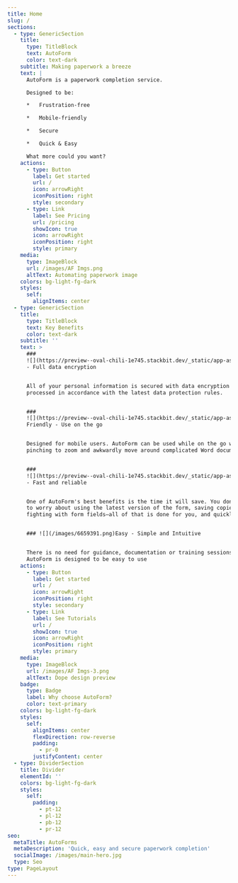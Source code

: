 ```yaml
---
title: Home
slug: /
sections:
  - type: GenericSection
    title:
      type: TitleBlock
      text: AutoForm
      color: text-dark
    subtitle: Making paperwork a breeze
    text: |
      AutoForm is a paperwork completion service.

      Designed to be:

      *   Frustration-free

      *   Mobile-friendly

      *   Secure

      *   Quick & Easy

      What more could you want?
    actions:
      - type: Button
        label: Get started
        url: /
        icon: arrowRight
        iconPosition: right
        style: secondary
      - type: Link
        label: See Pricing
        url: /pricing
        showIcon: true
        icon: arrowRight
        iconPosition: right
        style: primary
    media:
      type: ImageBlock
      url: /images/AF Imgs.png
      altText: Automating paperwork image
    colors: bg-light-fg-dark
    styles:
      self:
        alignItems: center
  - type: GenericSection
    title:
      type: TitleBlock
      text: Key Benefits
      color: text-dark
    subtitle: ''
    text: >
      ###
      ![](https://preview--oval-chili-1e745.stackbit.dev/_static/app-assets/public/images/614571.png)Secure
      - Full data encryption


      All of your personal information is secured with data encryption and
      processed in accordance with the latest data protection rules.


      ###
      ![](https://preview--oval-chili-1e745.stackbit.dev/_static/app-assets/public/images/1911.png)Mobile
      Friendly - Use on the go 


      Designed for mobile users. AutoForm can be used while on the go without
      pinching to zoom and awkwardly move around complicated Word documents.


      ###
      ![](https://preview--oval-chili-1e745.stackbit.dev/_static/app-assets/public/images/35821.png)Quick
      - Fast and reliable 


      One of AutoForm's best benefits is the time it will save. You don't need
      to worry about using the latest version of the form, saving copies, or
      fighting with form fields—all of that is done for you, and quickly, too!


      ### ![](/images/6659391.png)Easy - Simple and Intuitive 


      There is no need for guidance, documentation or training sessions.
      AutoForm is designed to be easy to use
    actions:
      - type: Button
        label: Get started
        url: /
        icon: arrowRight
        iconPosition: right
        style: secondary
      - type: Link
        label: See Tutorials
        url: /
        showIcon: true
        icon: arrowRight
        iconPosition: right
        style: primary
    media:
      type: ImageBlock
      url: /images/AF Imgs-3.png
      altText: Dope design preview
    badge:
      type: Badge
      label: Why choose AutoForm?
      color: text-primary
    colors: bg-light-fg-dark
    styles:
      self:
        alignItems: center
        flexDirection: row-reverse
        padding:
          - pr-0
        justifyContent: center
  - type: DividerSection
    title: Divider
    elementId: ''
    colors: bg-light-fg-dark
    styles:
      self:
        padding:
          - pt-12
          - pl-12
          - pb-12
          - pr-12
seo:
  metaTitle: AutoForms
  metaDescription: 'Quick, easy and secure paperwork completion'
  socialImage: /images/main-hero.jpg
  type: Seo
type: PageLayout
---
```

